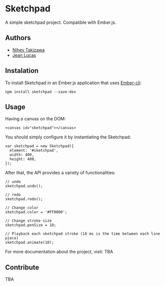 # Sketchpad
A simple sketchpad project. Compatible with Ember.js.

## Authors
- [Nihey Takizawa](https://github.com/nihey)
- [Jean Lucas](https://github.com/jeanleonino)

## Instalation
To install Sketchpad in an Ember.js application that uses [Ember-cli](https://github.com/stefanpenner/ember-cli):
```
npm install sketchpad --save-dev
```

## Usage

Having a canvas on the DOM:
```
<canvas id="sketchpad"></canvas>
```
You should simply configure it by instantiating the Sketchpad:
```
var sketchpad = new Sketchpad({
  element: '#sketchpad',
  width: 400,
  height: 400,
});
```
After that, the API provides a variety of functionalities:
```
// undo
sketchpad.undo();

// redo
sketchpad.redo();

// Change color
sketchpad.color = '#FF0000';

// Change stroke size
sketchpad.penSize = 10;

// Playback each sketchpad stroke (10 ms is the time between each line piece)
sketchpad.animate(10);
```

For more documentation about the project, visit: TBA

## Contribute

TBA
